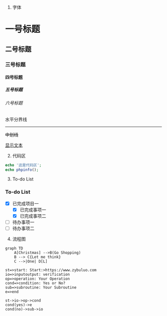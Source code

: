 1. 字体
# 一号标题
## 二号标题
### 三号标题
#### 四号标题
##### 五号标题
###### 六号标题

水平分界线

---

~~中划线~~


[显示文本](链接地址)


2. 代码区
```php
echo '这是代码区';
echo phpinfo();
```


3. To-do List
### To-do List
- [X] 已完成项目一
  - [X] 已完成事项一
  - [X] 已完成事项二
- [ ] 待办事项一
- [ ] 待办事项二

4. 流程图
```mermaid
graph TD
    A[Christmas] -->B(Go Shopping)
    B --> C{Let me think}
    C -->|One| D[L]
```
```flow
st=>start: Start:>https://www.zybuluo.com
io=>inputoutput: verification
op=>operation: Your Operation
cond=>condition: Yes or No?
sub=>subroutine: Your Subroutine
e=>end

st->io->op->cond
cond(yes)->e
cond(no)->sub->io
```